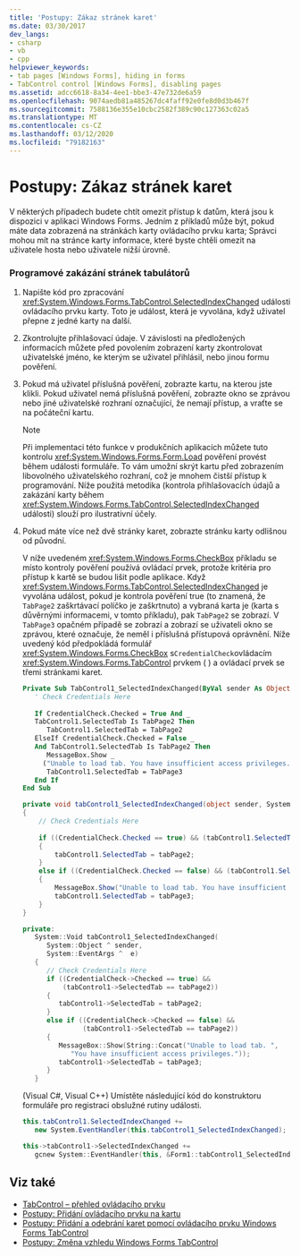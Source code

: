 ```yaml
---
title: 'Postupy: Zákaz stránek karet'
ms.date: 03/30/2017
dev_langs:
- csharp
- vb
- cpp
helpviewer_keywords:
- tab pages [Windows Forms], hiding in forms
- TabControl control [Windows Forms], disabling pages
ms.assetid: adcc6618-8a34-4ee1-bbe3-47e732de6a59
ms.openlocfilehash: 9074aedb81a485267dc4faff92e0fe8d0d3b467f
ms.sourcegitcommit: 7588136e355e10cbc2582f389c90c127363c02a5
ms.translationtype: MT
ms.contentlocale: cs-CZ
ms.lasthandoff: 03/12/2020
ms.locfileid: "79182163"
---
```

# <a name="how-to-disable-tab-pages"></a>Postupy: Zákaz stránek karet
V některých případech budete chtít omezit přístup k datům, která jsou k dispozici v aplikaci Windows Forms. Jedním z příkladů může být, pokud máte data zobrazená na stránkách karty ovládacího prvku karta; Správci mohou mít na stránce karty informace, které byste chtěli omezit na uživatele hosta nebo uživatele nižší úrovně.  
  
### <a name="to-disable-tab-pages-programmatically"></a>Programové zakázání stránek tabulátorů  
  
1. Napište kód pro zpracování <xref:System.Windows.Forms.TabControl.SelectedIndexChanged> události ovládacího prvku karty. Toto je událost, která je vyvolána, když uživatel přepne z jedné karty na další.  
  
2. Zkontrolujte přihlašovací údaje. V závislosti na předložených informacích můžete před povolením zobrazení karty zkontrolovat uživatelské jméno, ke kterým se uživatel přihlásil, nebo jinou formu pověření.  
  
3. Pokud má uživatel příslušná pověření, zobrazte kartu, na kterou jste klikli. Pokud uživatel nemá příslušná pověření, zobrazte okno se zprávou nebo jiné uživatelské rozhraní označující, že nemají přístup, a vraťte se na počáteční kartu.  
  
    > [!NOTE]
    > Při implementaci této funkce v produkčních aplikacích můžete tuto kontrolu <xref:System.Windows.Forms.Form.Load> pověření provést během události formuláře. To vám umožní skrýt kartu před zobrazením libovolného uživatelského rozhraní, což je mnohem čistší přístup k programování. Níže použitá metodika (kontrola přihlašovacích údajů a zakázání karty během <xref:System.Windows.Forms.TabControl.SelectedIndexChanged> události) slouží pro ilustrativní účely.  
  
4. Pokud máte více než dvě stránky karet, zobrazte stránku karty odlišnou od původní.  
  
     V níže uvedeném <xref:System.Windows.Forms.CheckBox> příkladu se místo kontroly pověření používá ovládací prvek, protože kritéria pro přístup k kartě se budou lišit podle aplikace. Když <xref:System.Windows.Forms.TabControl.SelectedIndexChanged> je vyvolána událost, pokud je kontrola pověření true (to znamená, že `TabPage2` zaškrtávací políčko je zaškrtnuto) a vybraná karta je (karta s důvěrnými informacemi, v tomto příkladu), pak `TabPage2` se zobrazí. V `TabPage3` opačném případě se zobrazí a zobrazí se uživateli okno se zprávou, které označuje, že neměl i příslušná přístupová oprávnění. Níže uvedený kód předpokládá formulář <xref:System.Windows.Forms.CheckBox> s`CredentialCheck`ovládacím <xref:System.Windows.Forms.TabControl> prvkem ( ) a ovládací prvek se třemi stránkami karet.  
  
    ```vb  
    Private Sub TabControl1_SelectedIndexChanged(ByVal sender As Object, ByVal e As System.EventArgs) Handles TabControl1.SelectedIndexChanged  
       ' Check Credentials Here  
  
       If CredentialCheck.Checked = True And _
       TabControl1.SelectedTab Is TabPage2 Then  
          TabControl1.SelectedTab = TabPage2  
       ElseIf CredentialCheck.Checked = False _
       And TabControl1.SelectedTab Is TabPage2 Then  
          MessageBox.Show _
         ("Unable to load tab. You have insufficient access privileges.")  
          TabControl1.SelectedTab = TabPage3  
       End If  
    End Sub  
    ```  
  
    ```csharp  
    private void tabControl1_SelectedIndexChanged(object sender, System.EventArgs e)  
    {  
        // Check Credentials Here  
  
        if ((CredentialCheck.Checked == true) && (tabControl1.SelectedTab == tabPage2))
        {  
            tabControl1.SelectedTab = tabPage2;  
        }  
        else if ((CredentialCheck.Checked == false) && (tabControl1.SelectedTab == tabPage2))  
        {  
            MessageBox.Show("Unable to load tab. You have insufficient access privileges.");  
            tabControl1.SelectedTab = tabPage3;  
        }  
    }  
    ```  
  
    ```cpp  
    private:  
       System::Void tabControl1_SelectedIndexChanged(  
          System::Object ^ sender,  
          System::EventArgs ^  e)  
       {  
          // Check Credentials Here  
          if ((CredentialCheck->Checked == true) &&  
              (tabControl1->SelectedTab == tabPage2))  
          {  
             tabControl1->SelectedTab = tabPage2;  
          }  
          else if ((CredentialCheck->Checked == false) &&  
                   (tabControl1->SelectedTab == tabPage2))  
          {  
             MessageBox::Show(String::Concat("Unable to load tab. ",  
                "You have insufficient access privileges."));  
             tabControl1->SelectedTab = tabPage3;  
          }  
       }  
    ```  
  
     (Visual C#, Visual C++) Umístěte následující kód do konstruktoru formuláře pro registraci obslužné rutiny události.  
  
    ```csharp  
    this.tabControl1.SelectedIndexChanged +=
       new System.EventHandler(this.tabControl1_SelectedIndexChanged);  
    ```  
  
    ```cpp  
    this->tabControl1->SelectedIndexChanged +=  
       gcnew System::EventHandler(this, &Form1::tabControl1_SelectedIndexChanged);  
    ```  
  
## <a name="see-also"></a>Viz také

- [TabControl – přehled ovládacího prvku](tabcontrol-control-overview-windows-forms.md)
- [Postupy: Přidání ovládacího prvku na kartu](how-to-add-a-control-to-a-tab-page.md)
- [Postupy: Přidání a odebrání karet pomocí ovládacího prvku Windows Forms TabControl](how-to-add-and-remove-tabs-with-the-windows-forms-tabcontrol.md)
- [Postupy: Změna vzhledu Windows Forms TabControl](how-to-change-the-appearance-of-the-windows-forms-tabcontrol.md)
